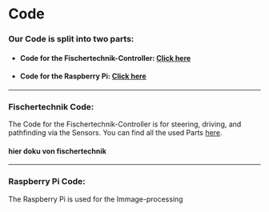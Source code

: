 # Code
### Our Code is split into two parts:
- #### Code for the Fischertechnik-Controller: [Click here](./dev/)
- #### Code for the Raspberry Pi: [Click here](./raspberry/)
---

### Fischertechnik Code:
The Code for the Fischertechnik-Controller is for steering, driving, and pathfinding via the Sensors. You can find all the used Parts [here](./DOCUMENTATION.md#table-of-contents).

#### hier doku von fischertechnik

---
### Raspberry Pi Code:
The Raspberry Pi is used for the Immage-processing 
